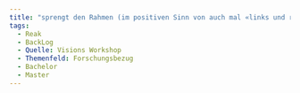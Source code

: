 ```yaml
---
title: "sprengt den Rahmen (im positiven Sinn von auch mal «links und rechts gucken»"
tags:
  - Reak
  - BackLog
  - Quelle: Visions Workshop
  - Themenfeld: Forschungsbezug
  - Bachelor
  - Master
---
```

